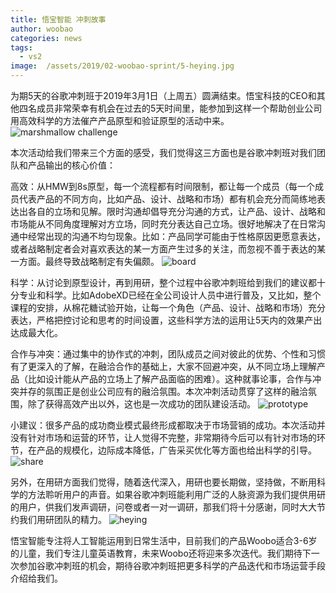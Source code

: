 ```yaml
---
title: 悟宝智能 冲刺故事
author: woobao
categories: news
tags:
  - vs2
image:  /assets/2019/02-woobao-sprint/5-heying.jpg
---
```

为期5天的谷歌冲刺班于2019年3月1日（上周五）圆满结束。悟宝科技的CEO和其他四名成员非常荣幸有机会在过去的5天时间里，能参加到这样一个帮助创业公司用高效科学的方法催产产品原型和验证原型的活动中来。
![marshmallow challenge ](/assets/2019/02-woobao-sprint/1-challenge.jpg)

本次活动给我们带来三个方面的感受，我们觉得这三方面也是谷歌冲刺班对我们团队和产品输出的核心价值：

高效：从HMW到8s原型，每一个流程都有时间限制，都让每一个成员（每一个成员代表产品的不同方向，比如产品、设计、战略和市场）都有机会充分而简练地表达出各自的立场和见解。限时沟通却倡导充分沟通的方式，让产品、设计、战略和市场能从不同角度理解对方立场，同时充分表达自己立场。很好地解决了在日常沟通中经常出现的沟通不均匀现象。比如：产品同学可能由于性格原因更愿意表达，或者战略制定者会对喜欢表达的某一方面产生过多的关注，而忽视不善于表达的某一方面。最终导致战略制定有失偏颇。
![board ](/assets/2019/02-woobao-sprint/2-board.jpg)

科学：从讨论到原型设计，再到用研，整个过程中谷歌冲刺班给到我们的建议都十分专业和科学。比如AdobeXD已经在全公司设计人员中进行普及，又比如，整个课程的安排，从棉花糖试验开始，让每一个角色（产品、设计、战略和市场）充分表达，严格把控讨论和思考的时间设置，这些科学方法的运用让5天内的效果产出达成最大化。

合作与冲突：通过集中的协作式的冲刺，团队成员之间对彼此的优势、个性和习惯有了更深入的了解，在融洽合作的基础上，大家不回避冲突，从不同立场上理解产品（比如设计能从产品的立场上了解产品面临的困难）。这种就事论事，合作与冲突并存的氛围正是创业公司应有的融洽氛围。本次冲刺活动贯穿了这样的融洽氛围，除了获得高效产出以外，这也是一次成功的团队建设活动。
![prototype](/assets/2019/02-woobao-sprint/3-prototype.jpg)

小建议：很多产品的成功商业模式最终形成都取决于市场营销的成功。本次活动并没有针对市场和运营的环节，让人觉得不完整，非常期待今后可以有针对市场的环节，在产品的规模化，边际成本降低，广告采买优化等方面也给出科学的引导。
![share](/assets/2019/02-woobao-sprint/4-share.jpg)

另外，在用研方面我们觉得，随着迭代深入，用研也要长期做，坚持做，不断用科学的方法聆听用户的声音。如果谷歌冲刺班能利用广泛的人脉资源为我们提供用研的用户，供我们发声调研，问卷或者一对一调研，那我们将十分感谢，同时大大节约我们用研团队的精力。
![heying](/assets/2019/02-woobao-sprint/5-heying.jpg)

悟宝智能专注将人工智能运用到日常生活中，目前我们的产品Woobo适合3-6岁的儿童，我们专注儿童英语教育，未来Woobo还将迎来多次迭代。我们期待下一次参加谷歌冲刺班的机会，期待谷歌冲刺班把更多科学的产品迭代和市场运营手段介绍给我们。
